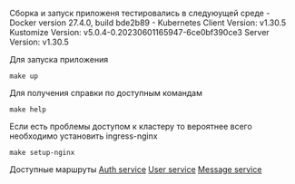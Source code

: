 Сборка и запуск приложеня тестировались в следуюущей среде 
    - Docker version 27.4.0, build bde2b89
    - Kubernetes Client Version: v1.30.5
      Kustomize Version: v5.0.4-0.20230601165947-6ce0bf390ce3
      Server Version: v1.30.5

Для запуска приложения

```shell 
make up 
```

Для получения справки по доступным командам 
```shell
make help
```

Если есть проблемы доступом к кластеру то вероятнее всего необходимо установить ingress-nginx
```shell
make setup-nginx
```

Доступные маршруты
[Auth service](http://localhost/auth/healthcheck)
[User service](http://localhost/user/ping)
[Message service](http://localhost/message/ping)
